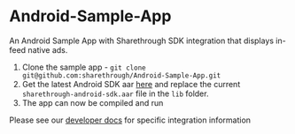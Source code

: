 Android-Sample-App
==================

An Android Sample App with Sharethrough SDK integration that displays in-feed native ads.

1. Clone the sample app - `git clone git@github.com:sharethrough/Android-Sample-App.git`
2. Get the latest Android SDK aar [here](https://github.com/sharethrough/Android-SDK/releases) and replace the current `sharethrough-android-sdk.aar` file in the `lib` folder. 
3. The app can now be compiled and run

Please see our [developer docs](https://www.developers.sharethrough.com/Android) for specific integration information
